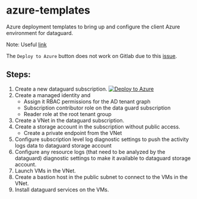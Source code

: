 # azure-templates

Azure deployment templates to bring up and configure the client Azure environment for dataguard. 

Note: Useful [link](https://techcommunity.microsoft.com/t5/azure-governance-and-management/creating-subscriptions-with-arm-templates/ba-p/1839961)

The `Deploy to Azure` button does not work on Gitlab due to this [issue](https://gitlab.com/gitlab-org/gitlab/-/issues/16732).


## Steps:
1. Create a new dataguard subscription. [![Deploy to Azure](https://aka.ms/deploytoazurebutton)](https://portal.azure.com/#create/Microsoft.Template/uri/https%3A%2F%2Fraw.githubusercontent.com%2Fsachintyagi22%2Fazure-templates%2Fmain%2Ftemplates%2Fcreate-dataguard-subscription.json)
2. Create a managed identity and 
    * Assign it RBAC permissions for the AD tenant graph
    * Subscription contributor role on the data guard subscription
    * Reader role at the root tenant group
3. Create a VNet in the dataguard subscription.
4. Create a storage account in the subscription without public access.
    * Create a private endpoint from the VNet
5. Configure subscription level log diagnostic settings to push the activity logs data to dataguard storage account
6. Configure any resource logs (that need to be analyzed by the dataguard) diagnostic settings to make it available to dataguard storage account.
7. Launch VMs in the VNet.
8. Create a bastion host in the public subnet to connect to the VMs in the VNet.
9. Install dataguard services on the VMs.